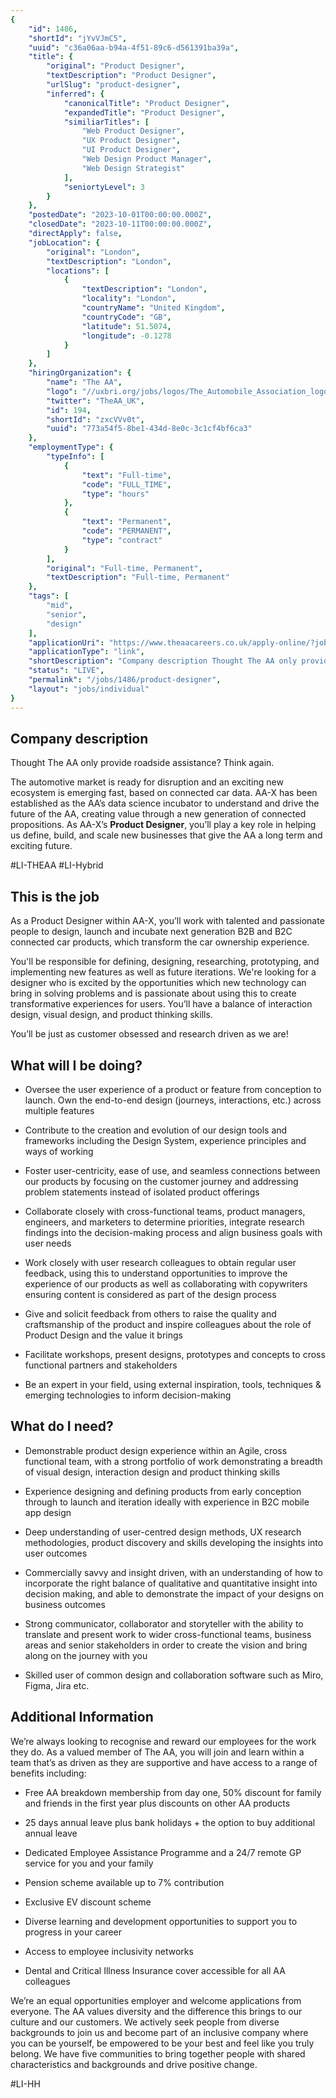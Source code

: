 ```yaml
---
{
	"id": 1486,
	"shortId": "jYvVJmC5",
	"uuid": "c36a06aa-b94a-4f51-89c6-d561391ba39a",
	"title": {
		"original": "Product Designer",
		"textDescription": "Product Designer",
		"urlSlug": "product-designer",
		"inferred": {
			"canonicalTitle": "Product Designer",
			"expandedTitle": "Product Designer",
			"similiarTitles": [
				"Web Product Designer",
				"UX Product Designer",
				"UI Product Designer",
				"Web Design Product Manager",
				"Web Design Strategist"
			],
			"seniortyLevel": 3
		}
	},
	"postedDate": "2023-10-01T00:00:00.000Z",
	"closedDate": "2023-10-11T00:00:00.000Z",
	"directApply": false,
	"jobLocation": {
		"original": "London",
		"textDescription": "London",
		"locations": [
			{
				"textDescription": "London",
				"locality": "London",
				"countryName": "United Kingdom",
				"countryCode": "GB",
				"latitude": 51.5074,
				"longitude": -0.1278
			}
		]
	},
	"hiringOrganization": {
		"name": "The AA",
		"logo": "//uxbri.org/jobs/logos/The_Automobile_Association_logo.svg",
		"twitter": "TheAA_UK",
		"id": 194,
		"shortId": "zxcVVv0t",
		"uuid": "773a54f5-8be1-434d-8e0c-3c1cf4bf6ca3"
	},
	"employmentType": {
		"typeInfo": [
			{
				"text": "Full-time",
				"code": "FULL_TIME",
				"type": "hours"
			},
			{
				"text": "Permanent",
				"code": "PERMANENT",
				"type": "contract"
			}
		],
		"original": "Full-time, Permanent",
		"textDescription": "Full-time, Permanent"
	},
	"tags": [
		"mid",
		"senior",
		"design"
	],
	"applicationUri": "https://www.theaacareers.co.uk/apply-online/?jobId=PMFFK026203F3VBQBV768V49B-181234&langCode=en_GB",
	"applicationType": "link",
	"shortDescription": "Company description Thought The AA only provide roadside assistance? Think again. The automotive market is ready for disruption and an exciting new ecosystem is emerging fast, based on connected car",
	"status": "LIVE",
	"permalink": "/jobs/1486/product-designer",
	"layout": "jobs/individual"
}
---
```

<h2>Company description</h2><p>Thought The AA only provide roadside assistance? Think again.</p><p>The automotive market is ready for disruption and an exciting new ecosystem is emerging fast, based on connected car data. AA-X has been established as the AA’s data science incubator to understand and drive the future of the AA, creating value through a new generation of connected propositions. As AA-X’s <strong>Product Designer</strong>, you’ll play a key role in helping us define, build, and scale new businesses that give the AA a long term and exciting future.</p><p>#LI-THEAA #LI-Hybrid</p><h2>This is the job</h2><p>As a Product Designer within AA-X, you’ll work with talented and passionate people to design, launch and incubate next generation B2B and B2C connected car products, which transform the car ownership experience.</p><p>You'll be responsible for defining, designing, researching, prototyping, and implementing new features as well as future iterations. We're looking for a designer who is excited by the opportunities which new technology can bring in solving problems and is passionate about using this to create transformative experiences for users. You’ll have a balance of interaction design, visual design, and product thinking skills.</p><p>You’ll be just as customer obsessed and research driven as we are!</p><h2>What will I be doing?</h2><ul><li><p>Oversee the user experience of a product or feature from conception to launch. Own the end-to-end design (journeys, interactions, etc.) across multiple features</p></li><li><p>Contribute to the creation and evolution of our design tools and frameworks including the Design System, experience principles and ways of working</p></li><li><p>Foster user-centricity, ease of use, and seamless connections between our products by focusing on the customer journey and addressing problem statements instead of isolated product offerings</p></li><li><p>Collaborate closely with cross-functional teams, product managers, engineers, and marketers to determine priorities, integrate research findings into the decision-making process and align business goals with user needs</p></li><li><p>Work closely with user research colleagues to obtain regular user feedback, using this to understand opportunities to improve the experience of our products as well as collaborating with copywriters ensuring content is considered as part of the design process</p></li><li><p>Give and solicit feedback from others to raise the quality and craftsmanship of the product and inspire colleagues about the role of Product Design and the value it brings</p></li><li><p>Facilitate workshops, present designs, prototypes and concepts to cross functional partners and stakeholders</p></li><li><p>Be an expert in your field, using external inspiration, tools, techniques &amp; emerging technologies to inform decision-making</p></li></ul><h2>What do I need?</h2><ul><li><p>Demonstrable product design experience within an Agile, cross functional team, with a strong portfolio of work demonstrating a breadth of visual design, interaction design and product thinking skills</p></li><li><p>Experience designing and defining products from early conception through to launch and iteration ideally with experience in B2C mobile app design</p></li><li><p>Deep understanding of user-centred design methods, UX research methodologies, product discovery and skills developing the insights into user outcomes</p></li><li><p>Commercially savvy and insight driven, with an understanding of how to incorporate the right balance of qualitative and quantitative insight into decision making, and able to demonstrate the impact of your designs on business outcomes</p></li><li><p>Strong communicator, collaborator and storyteller with the ability to translate and present work to wider cross-functional teams, business areas and senior stakeholders in order to create the vision and bring along on the journey with you</p></li><li><p>Skilled user of common design and collaboration software such as Miro, Figma, Jira etc.</p></li></ul><h2>Additional Information</h2><p>We’re always looking to recognise and reward our employees for the work they do. As a valued member of The AA, you will join and learn within a team that’s as driven as they are supportive and have access to a range of benefits including:</p><ul><li><p>Free AA breakdown membership from day one, 50% discount for family and friends in the first year plus discounts on other AA products</p></li><li><p>25 days annual leave plus bank holidays + the option to buy additional annual leave</p></li><li><p>Dedicated Employee Assistance Programme and a 24/7 remote GP service for you and your family</p></li><li><p>Pension scheme available up to 7% contribution</p></li><li><p>Exclusive EV discount scheme</p></li><li><p>Diverse learning and development opportunities to support you to progress in your career</p></li><li><p>Access to employee inclusivity networks</p></li><li><p>Dental and Critical Illness Insurance cover accessible for all AA colleagues</p></li></ul><p>We’re an equal opportunities employer and welcome applications from everyone. The AA values diversity and the difference this brings to our culture and our customers. We actively seek people from diverse backgrounds to join us and become part of an inclusive company where you can be yourself, be empowered to be your best and feel like you truly belong. We have five communities to bring together people with shared characteristics and backgrounds and drive positive change.</p><p>#LI-HH</p>
